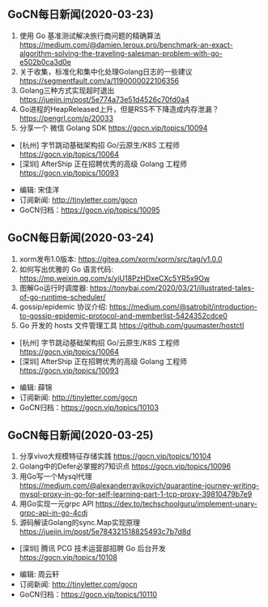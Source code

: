 ## GoCN每日新闻(2020-03-23)

1. 使用 Go 基准测试解决旅行商问题的精确算法 https://medium.com/@damien.leroux.pro/benchmark-an-exact-algorithm-solving-the-traveling-salesman-problem-with-go-e502b0ca3d0e
2. 关于收集，标准化和集中化处理Golang日志的一些建议 https://segmentfault.com/a/1190000022106356
3. Golang三种方式实现超时退出 https://juejin.im/post/5e774a73e51d4526c70fd0a4
4. Go进程的HeapReleased上升，但是RSS不下降造成内存泄漏？ https://pengrl.com/p/20033
5. 分享一个 微信 Golang SDK https://gocn.vip/topics/10094

* [杭州] 字节跳动基础架构招 Go/云原生/K8S 工程师 https://gocn.vip/topics/10064
* [深圳] AfterShip 正在招聘优秀的高级 Golang 工程师 https://gocn.vip/topics/10093

- 编辑: 宋佳洋
- 订阅新闻: http://tinyletter.com/gocn
- GoCN归档：https://gocn.vip/topics/10095

## GoCN每日新闻(2020-03-24)

1. xorm发布1.0版本: https://gitea.com/xorm/xorm/src/tag/v1.0.0  
2. 如何写出优雅的 Go 语言代码: https://mp.weixin.qq.com/s/yiU18PzHDxeCXc5YR5x9Ow
3. 图解Go运行时调度器: https://tonybai.com/2020/03/21/illustrated-tales-of-go-runtime-scheduler/ 
4. gossip/epidemic 协议介绍: https://medium.com/@satrobit/introduction-to-gossip-epidemic-protocol-and-memberlist-5424352cdce0
5. Go 开发的 hosts 文件管理工具 https://github.com/guumaster/hostctl

* [杭州] 字节跳动基础架构招 Go/云原生/K8S 工程师 https://gocn.vip/topics/10064
* [深圳] AfterShip 正在招聘优秀的高级 Golang 工程师 https://gocn.vip/topics/10093

- 编辑: 薛锦
- 订阅新闻: http://tinyletter.com/gocn
- GoCN归档：https://gocn.vip/topics/10103


## GoCN每日新闻(2020-03-25)

1. 分享vivo大规模特征存储实践 https://gocn.vip/topics/10104
2. Golang中的Defer必掌握的7知识点 https://gocn.vip/topics/10096
3. 用Go写一个Mysql代理 https://medium.com/@alexanderravikovich/quarantine-journey-writing-mysql-proxy-in-go-for-self-learning-part-1-tcp-proxy-39810479b7e9
4. 用Go实现一元grpc API https://dev.to/techschoolguru/implement-unary-grpc-api-in-go-4cdj
5. 源码解读Golang的sync.Map实现原理 https://juejin.im/post/5e784321518825493c7b7d8d

* [深圳] 腾讯 PCG 技术运营部招聘 Go 后台开发 https://gocn.vip/topics/10108

- 编辑: 周云轩
- 订阅新闻: http://tinyletter.com/gocn
- GoCN归档：https://gocn.vip/topics/10110
